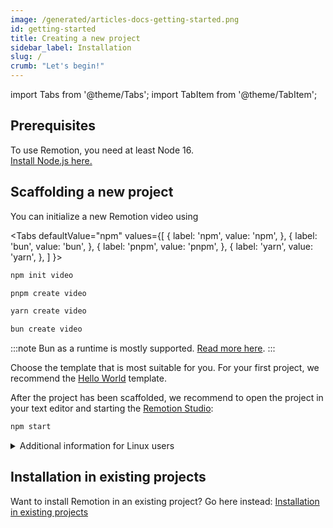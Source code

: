 ```yaml
---
image: /generated/articles-docs-getting-started.png
id: getting-started
title: Creating a new project
sidebar_label: Installation
slug: /
crumb: "Let's begin!"
---
```


import Tabs from '@theme/Tabs';
import TabItem from '@theme/TabItem';

## Prerequisites

To use Remotion, you need at least Node 16.  
[Install Node.js here.](https://nodejs.org/en/download/)

## Scaffolding a new project

You can initialize a new Remotion video using

<Tabs
defaultValue="npm"
values={[
{ label: 'npm', value: 'npm', },
{ label: 'bun', value: 'bun', },
{ label: 'pnpm', value: 'pnpm', },
{ label: 'yarn', value: 'yarn', },
]
}>
<TabItem value="npm">

```bash
npm init video
```

  </TabItem>
  <TabItem value="pnpm">

```bash
pnpm create video
```

  </TabItem>

  <TabItem value="yarn">

```bash
yarn create video
```

  </TabItem>

  <TabItem value="bun">

```bash
bun create video
```

:::note
Bun as a runtime is mostly supported. [Read more here](/docs/bun).
:::

  </TabItem>
</Tabs>

Choose the template that is most suitable for you. For your first project, we recommend the [Hello World](/templates/hello-world) template.

After the project has been scaffolded, we recommend to open the project in your text editor and starting the [Remotion Studio](/docs/timeline):

```bash
npm start
```

<details>

<summary>
Additional information for Linux users

</summary>
Linux users need to install some additional packages to get Chrome/Puppeteer working correctly.
<Tabs
defaultValue="arch"
values={[
{ label: 'Arch Linux', value: 'arch', },
{ label: 'Ubuntu and Debian', value: 'ubuntu', },
]
}>

 <TabItem value="arch">

```bash
pacman -S dconf alsa-lib atk glibc cairo libcups dbus expat fontconfig gcc gdk-pixbuf2 glib2 gtk3 nspr pango gcc-libs libx11 libxcomposite libxcursor libxdamage libxext libxfixes libxi libxrandr libxrender libxss libxtst ca-certificates ttf-liberation libappindicator-gtk3 nss lsb-release xdg-utils wget mesa
```

  </TabItem>
<TabItem value="ubuntu">

```bash
apt install gconf-service libasound2 libatk1.0-0 libc6 libcairo2 libcups2 libdbus-1-3 libexpat1 libfontconfig1 libgcc1 libgconf-2-4 libgdk-pixbuf2.0-0 libglib2.0-0 libgtk-3-0 libnspr4 libpango-1.0-0 libpangocairo-1.0-0 libstdc++6 libx11-6 libx11-xcb1 libxcb1 libxcomposite1 libxcursor1 libxdamage1 libxext6 libxfixes3 libxi6 libxrandr2 libxrender1 libxss1 libxtst6 ca-certificates fonts-liberation libnss3 lsb-release xdg-utils wget libgbm-dev
```

:::note
Watch out for `apt` wanting to uninstall critical packages (e.g the Desktop) in order to install the Remotion dependencies. Abort the installation and seek help [in our Discord](https://remotion.dev/discord) if that happens!
:::

  </TabItem>

</Tabs>

Linux distros that use libc need at least version 2.35 of it. [Check here](https://github.com/remotion-dev/remotion/issues/2439) if your distro has it.

Got instructions for more Linux distributions? [Add them to this page](https://github.com/remotion-dev/remotion/edit/main/packages/docs/docs/getting-started.md)!

</details>

## Installation in existing projects

Want to install Remotion in an existing project? Go here instead: [Installation in existing projects](/docs/brownfield)
